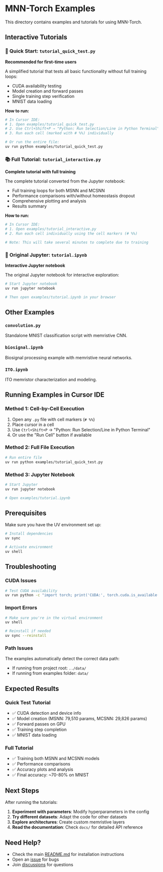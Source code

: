 # MNN-Torch Examples

This directory contains examples and tutorials for using MNN-Torch.

## Interactive Tutorials

### 🚀 Quick Start: `tutorial_quick_test.py`
**Recommended for first-time users**

A simplified tutorial that tests all basic functionality without full training loops:
- CUDA availability testing
- Model creation and forward passes
- Single training step verification
- MNIST data loading

**How to run:**
```bash
# In Cursor IDE:
# 1. Open examples/tutorial_quick_test.py
# 2. Use Ctrl+Shift+P → "Python: Run Selection/Line in Python Terminal"
# 3. Run each cell (marked with # %%) individually

# Or run the entire file:
uv run python examples/tutorial_quick_test.py
```

### 📚 Full Tutorial: `tutorial_interactive.py`
**Complete tutorial with full training**

The complete tutorial converted from the Jupyter notebook:
- Full training loops for both MSNN and MCSNN
- Performance comparisons with/without homeostasis dropout
- Comprehensive plotting and analysis
- Results summary

**How to run:**
```bash
# In Cursor IDE:
# 1. Open examples/tutorial_interactive.py
# 2. Run each cell individually using the cell markers (# %%)

# Note: This will take several minutes to complete due to training
```

### 📓 Original Jupyter: `tutorial.ipynb`
**Interactive Jupyter notebook**

The original Jupyter notebook for interactive exploration:
```bash
# Start Jupyter notebook
uv run jupyter notebook

# Then open examples/tutorial.ipynb in your browser
```

## Other Examples

### `convolution.py`
Standalone MNIST classification script with memristive CNN.

### `biosignal.ipynb`
Biosignal processing example with memristive neural networks.

### `ITO.ipynb`
ITO memristor characterization and modeling.

## Running Examples in Cursor IDE

### Method 1: Cell-by-Cell Execution
1. Open any `.py` file with cell markers (`# %%`)
2. Place cursor in a cell
3. Use `Ctrl+Shift+P` → "Python: Run Selection/Line in Python Terminal"
4. Or use the "Run Cell" button if available

### Method 2: Full File Execution
```bash
# Run entire file
uv run python examples/tutorial_quick_test.py
```

### Method 3: Jupyter Notebook
```bash
# Start Jupyter
uv run jupyter notebook

# Open examples/tutorial.ipynb
```

## Prerequisites

Make sure you have the UV environment set up:

```bash
# Install dependencies
uv sync

# Activate environment
uv shell
```

## Troubleshooting

### CUDA Issues
```bash
# Test CUDA availability
uv run python -c "import torch; print('CUDA:', torch.cuda.is_available())"
```

### Import Errors
```bash
# Make sure you're in the virtual environment
uv shell

# Reinstall if needed
uv sync --reinstall
```

### Path Issues
The examples automatically detect the correct data path:
- If running from project root: `../data/`
- If running from examples folder: `data/`

## Expected Results

### Quick Test Tutorial
- ✅ CUDA detection and device info
- ✅ Model creation (MSNN: 79,510 params, MCSNN: 29,826 params)
- ✅ Forward passes on GPU
- ✅ Training step completion
- ✅ MNIST data loading

### Full Tutorial
- ✅ Training both MSNN and MCSNN models
- ✅ Performance comparisons
- ✅ Accuracy plots and analysis
- ✅ Final accuracy: ~70-80% on MNIST

## Next Steps

After running the tutorials:

1. **Experiment with parameters**: Modify hyperparameters in the config
2. **Try different datasets**: Adapt the code for other datasets
3. **Explore architectures**: Create custom memristive layers
4. **Read the documentation**: Check `docs/` for detailed API reference

## Need Help?

- Check the main [README.md](../README.md) for installation instructions
- Open an [issue](https://github.com/hyperionx/mnn-torch/issues) for bugs
- Join [discussions](https://github.com/hyperionx/mnn-torch/discussions) for questions
